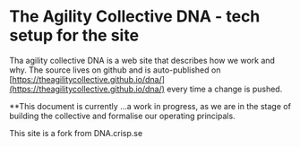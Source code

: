 ---
---
# The Agility Collective DNA - tech setup for the site

Tha agility collective DNA is a web site that describes how we work and why. The source lives on github and is auto-published on [https://theagilitycollective.github.io/dna/](https://theagilitycollective.github.io/dna/) every time a change is pushed.

**This document is currently ...a work in progress, as we are in the stage of building the collective and formalise our operating principals.  

This site is a fork from DNA.crisp.se
